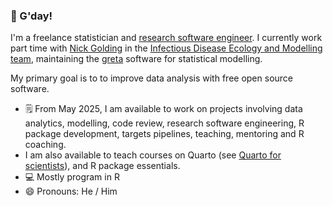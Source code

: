 ### 👋 G'day!

I'm a freelance statistician and [research software engineer](https://researchsoftware.org/). I currently work part time with [Nick Golding](https://www.telethonkids.org.au/contact-us/our-people/g/nick-golding/) in the [Infectious Disease Ecology and Modelling team](https://www.telethonkids.org.au/our-research/brain-and-behaviour/child-health-analytics-research-program/infectious-disease-ecology-and-modelling/), maintaining the [greta](https://github.com/greta-dev/greta) software for statistical modelling.

My primary goal is to to improve data analysis with free open source software.

 - 🗒️ From May 2025, I am available to work on projects involving 
 data analytics, modelling, code review, research software engineering, R package development, targets pipelines, teaching, mentoring and R coaching.
 - I am also available to teach courses on Quarto (see [Quarto for scientists](https://qmd4sci.njtierney.com/)), and R package essentials.
 - :computer: Mostly program in R
 - 😄 Pronouns: He / Him
